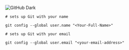 ![GitHub Dark](https://github.com/github-dark.png#gh-light-mode-only)
```
# sets up Git with your name

git config --global user.name "<Your-Full-Name>"

# sets up Git with your email

git config --global user.email "<your-email-address>"
```
